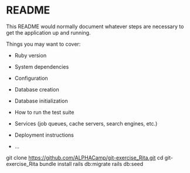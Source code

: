 # README

This README would normally document whatever steps are necessary to get the
application up and running.

Things you may want to cover:

* Ruby version

* System dependencies

* Configuration

* Database creation

* Database initialization

* How to run the test suite

* Services (job queues, cache servers, search engines, etc.)

* Deployment instructions

* ...

git clone https://github.com/ALPHACamp/git-exercise_Rita.git
cd git-exercise_Rita
bundle install
rails db:migrate
rails db:seed
